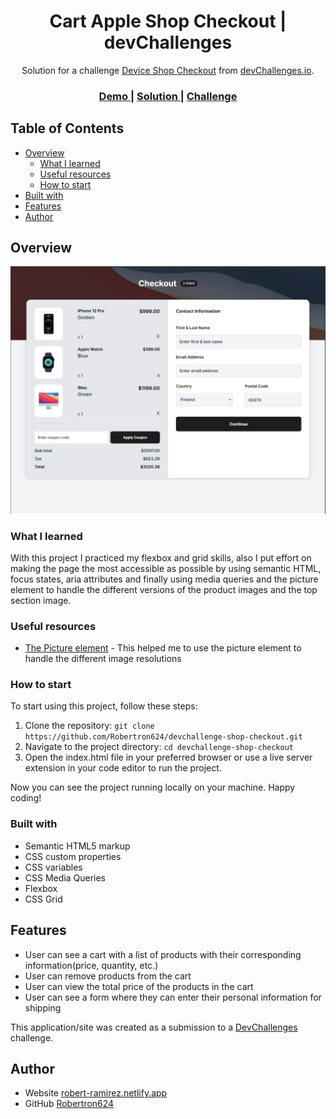 <h1 align="center">Cart Apple Shop Checkout | devChallenges</h1>

<div align="center">
   Solution for a challenge <a href="https://devchallenges.io/challenge/apple-shop-checkout-page-challenge" target="_blank">Device Shop Checkout</a> from <a href="http://devchallenges.io" target="_blank">devChallenges.io</a>.
</div>

<div align="center">
  <h3>
    <a href="https://chimerical-bavarois-e1261c.netlify.app/">
      Demo
    </a>
    <span> | </span>
    <a href="https://github.com/Robertron624/devchallenge-shop-checkout">
      Solution
    </a>
    <span> | </span>
    <a href="https://devchallenges.io/challenge/apple-shop-checkout-page-challenge">
      Challenge
    </a>
  </h3>
</div>

<!-- TABLE OF CONTENTS -->

## Table of Contents

- [Overview](#overview)
    - [What I learned](#what-i-learned)
    - [Useful resources](#useful-resources)
    - [How to start](#how-to-start)
- [Built with](#built-with)
- [Features](#features)
- [Author](#author)

<!-- OVERVIEW -->

## Overview
![Screenshot](image.png)

### What I learned

With this project I practiced my flexbox and grid skills, also I put effort on making the page the most accessible as possible by using semantic HTML, focus states, aria attributes and finally using media queries
and the picture element to handle the different versions of the product images and the top section image.

### Useful resources

- [The Picture element](https://developer.mozilla.org/en-US/docs/Web/HTML/Element/picture) - This helped me to use the picture element to handle the different image resolutions

### How to start

To start using this project, follow these steps:

1. Clone the repository: `git clone https://github.com/Robertron624/devchallenge-shop-checkout.git`
2. Navigate to the project directory: `cd devchallenge-shop-checkout`
3. Open the index.html file in your preferred browser or use a live server extension in your code editor to run the project.

Now you can see the project running locally on your machine. Happy coding!

### Built with

- Semantic HTML5 markup
- CSS custom properties
- CSS variables
- CSS Media Queries
- Flexbox
- CSS Grid

## Features

- User can see a cart with a list of products with their corresponding information(price, quantity, etc.)
- User can remove products from the cart
- User can view the total price of the products in the cart
- User can see a form where they can enter their personal information for shipping

This application/site was created as a submission to a [DevChallenges](https://devchallenges.io/challenges-dashboard) challenge.


## Author

- Website [robert-ramirez.netlify.app](https://robert-ramirez.netlify.app/)
- GitHub [Robertron624](https://github.com/Robertron624)